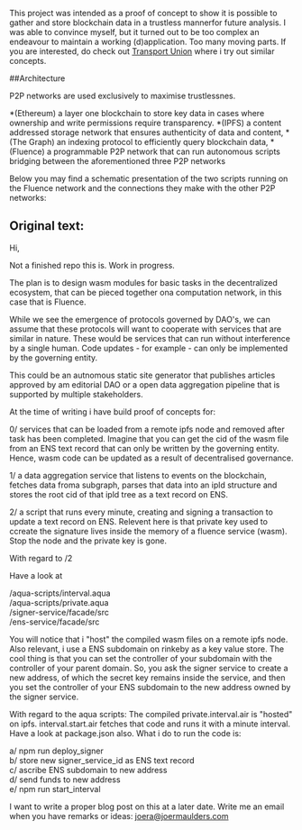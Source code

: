 

This project was intended as a proof of concept to show it is possible to gather and store blockchain data in a trustless mannerfor future analysis. I was able to convince myself, but it turned out to be too complex an endeavour to maintain a working (d)application. Too many moving parts. If you are interested, do check out [Transport Union](https://github.com/orgs/Transport-Union/repositories) where i try out similar concepts. 


##Architecture

P2P networks are used exclusively to maximise trustlessnes.

*(Ethereum) a layer one blockchain to store key data in cases where ownership and write permissions require transparency. 
*(IPFS) a content addressed storage network that ensures authenticity of data and content,
*(The Graph) an indexing protocol to efficiently query blockchain data,
*(Fluence) a programmable P2P network that can run autonomous scripts bridging between the aforementioned three P2P networks
               
     
Below you may find a schematic presentation of the two scripts running on the Fluence network and the connections they make with the other P2P networks:
   






## Original text:

Hi,

Not a finished repo this is. Work in progress. 

The plan is to design wasm modules for basic tasks in the decentralized ecosystem, that can be pieced together ona computation network, in this case that is Fluence.  

While we see the emergence of protocols governed by DAO's, we can assume that these protocols will want to cooperate with services that are similar in nature. These would be services that can run without interference by a single human. Code updates - for example - can only be implemented by the governing entity. 

This could be an autnomous static site generator that publishes articles approved by am editorial DAO or a open data aggregation pipeline that is supported by multiple stakeholders. 

At the time of writing i have build proof of concepts for:  

0/ services that can be loaded from a remote ipfs node and removed after task has been completed. Imagine that you can get the cid of the wasm file from an ENS text record that can only be written by the governing entity. Hence, wasm code can be updated as a result of decentralised governance. 

1/ a data aggregation service that listens to events on the blockchain, fetches data froma subgraph, parses that data into an ipld structure and stores the root cid of that ipld tree as a text record on ENS.

2/ a script that runs every minute, creating and signing a transaction to update a text record on ENS. Relevent here is that private key used to ccreate the signature lives inside the memory of a fluence service (wasm). Stop the node and the private key is gone. 

With regard to /2 
  
Have a look at   
  
/aqua-scripts/interval.aqua  
/aqua-scripts/private.aqua  
/signer-service/facade/src  
/ens-service/facade/src 

You will notice that i "host" the compiled wasm files on a remote ipfs node. Also relevant, i use a ENS subdomain on rinkeby as a key value store. The cool thing is that you can set the controller of your subdomain with the controller of your parent domain. So, you ask the signer service to create a new address, of which the secret key remains inside the service, and then you set the controller of your ENS subdomain to the new address owned by the signer service. 

With regard to the aqua scripts: The compiled private.interval.air is "hosted" on ipfs. interval.start.air fetches that code and runs it with a minute interval. Have a look at package.json also. What i do to run the code is: 

a/ npm run deploy_signer  
b/ store new signer_service_id as ENS text record  
c/ ascribe ENS subdomain to new address  
d/ send funds to new address   
e/ npm run start_interval  

I want to write a proper blog post on this at a later date. Write me an email when you have remarks or ideas: joera@joermaulders.com 
